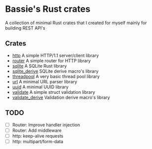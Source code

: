 # Bassie's Rust crates

A collection of minimal Rust crates that I created for myself mainly for building REST API's

## Crates

-   [http](lib/http) A simple HTTP/1.1 server/client library
-   [router](lib/router) A simple router for HTTP library
-   [sqlite](lib/sqlite) A SQLite Rust library
-   [sqlite_derive](lib/sqlite_derive) SQLite derive macro's library
-   [threadpool](lib/threadpool) A very basic thread pool library
-   [url](lib/url) A minimal URL parser library
-   [uuid](lib/uuid) A minimal UUID library
-   [validate](lib/validate) A simple struct validation library
-   [validate_derive](lib/validate_derive) Validation derive macro's library

## TODO

-   [ ] Router: Improve handler injection
-   [ ] Router: Add middleware
-   [ ] http: keep-alive requests
-   [ ] http: multipart/form-data
